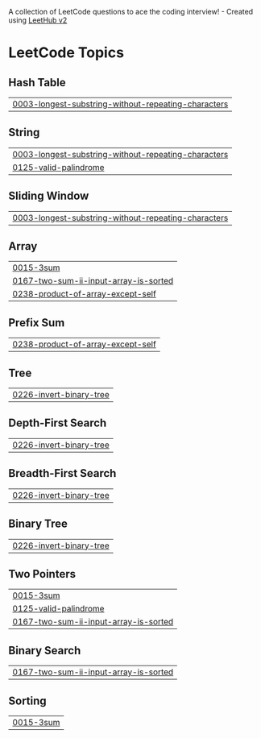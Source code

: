 A collection of LeetCode questions to ace the coding interview! - Created using [LeetHub v2](https://github.com/arunbhardwaj/LeetHub-2.0)
<!---LeetCode Topics Start-->
# LeetCode Topics
## Hash Table
|  |
| ------- |
| [0003-longest-substring-without-repeating-characters](https://github.com/Jae586/Leetcode-Submissions/tree/master/0003-longest-substring-without-repeating-characters) |
## String
|  |
| ------- |
| [0003-longest-substring-without-repeating-characters](https://github.com/Jae586/Leetcode-Submissions/tree/master/0003-longest-substring-without-repeating-characters) |
| [0125-valid-palindrome](https://github.com/Jae586/Leetcode-Submissions/tree/master/0125-valid-palindrome) |
## Sliding Window
|  |
| ------- |
| [0003-longest-substring-without-repeating-characters](https://github.com/Jae586/Leetcode-Submissions/tree/master/0003-longest-substring-without-repeating-characters) |
## Array
|  |
| ------- |
| [0015-3sum](https://github.com/Jae586/Leetcode-Submissions/tree/master/0015-3sum) |
| [0167-two-sum-ii-input-array-is-sorted](https://github.com/Jae586/Leetcode-Submissions/tree/master/0167-two-sum-ii-input-array-is-sorted) |
| [0238-product-of-array-except-self](https://github.com/Jae586/Leetcode-Submissions/tree/master/0238-product-of-array-except-self) |
## Prefix Sum
|  |
| ------- |
| [0238-product-of-array-except-self](https://github.com/Jae586/Leetcode-Submissions/tree/master/0238-product-of-array-except-self) |
## Tree
|  |
| ------- |
| [0226-invert-binary-tree](https://github.com/Jae586/Leetcode-Submissions/tree/master/0226-invert-binary-tree) |
## Depth-First Search
|  |
| ------- |
| [0226-invert-binary-tree](https://github.com/Jae586/Leetcode-Submissions/tree/master/0226-invert-binary-tree) |
## Breadth-First Search
|  |
| ------- |
| [0226-invert-binary-tree](https://github.com/Jae586/Leetcode-Submissions/tree/master/0226-invert-binary-tree) |
## Binary Tree
|  |
| ------- |
| [0226-invert-binary-tree](https://github.com/Jae586/Leetcode-Submissions/tree/master/0226-invert-binary-tree) |
## Two Pointers
|  |
| ------- |
| [0015-3sum](https://github.com/Jae586/Leetcode-Submissions/tree/master/0015-3sum) |
| [0125-valid-palindrome](https://github.com/Jae586/Leetcode-Submissions/tree/master/0125-valid-palindrome) |
| [0167-two-sum-ii-input-array-is-sorted](https://github.com/Jae586/Leetcode-Submissions/tree/master/0167-two-sum-ii-input-array-is-sorted) |
## Binary Search
|  |
| ------- |
| [0167-two-sum-ii-input-array-is-sorted](https://github.com/Jae586/Leetcode-Submissions/tree/master/0167-two-sum-ii-input-array-is-sorted) |
## Sorting
|  |
| ------- |
| [0015-3sum](https://github.com/Jae586/Leetcode-Submissions/tree/master/0015-3sum) |
<!---LeetCode Topics End-->